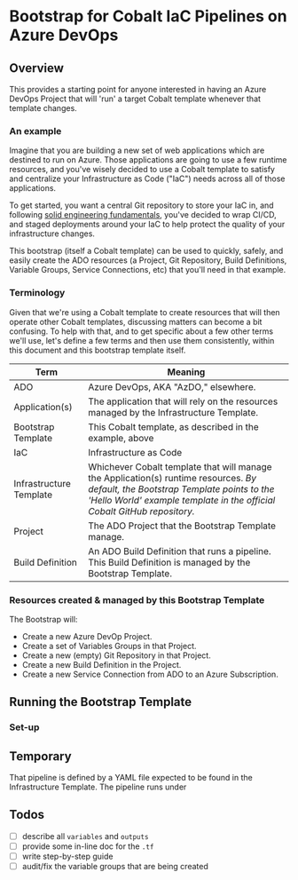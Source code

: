 # Bootstrap for Cobalt IaC Pipelines on Azure DevOps

## Overview 
This provides a starting point for anyone interested in having an Azure DevOps
Project that will 'run' a target Cobalt template whenever that template changes.

### An example
Imagine that you are building a new set of web applications which are destined
to run on Azure. Those applications are going to use a few runtime resources, and you've
wisely decided to use a Cobalt template to satisfy and centralize your Infrastructure as Code ("IaC") 
needs across all of those applications. 

To get started, you want a central Git repository to store your IaC in, 
and following [solid engineering fundamentals](https://github.com/microsoft/code-with-engineering-playbook/tree/master/continuous-integration#continuous-integration),
you've decided to wrap CI/CD, and staged deployments around your IaC to help
protect the quality of your infrastructure changes.

This bootstrap (itself a Cobalt template) can be used to quickly, safely, and easily create 
the ADO resources (a Project, Git Repository, Build Definitions, Variable Groups, 
Service Connections, etc) that you'll need in that example.

### Terminology
Given that we're using a Cobalt template to create resources that will then operate other
Cobalt templates, discussing matters can become a bit confusing. To help with that, and 
to get specific about a few other terms we'll use, let's define a few terms and then use
them consistently, within this document and this bootstrap template itself.

|Term|Meaning|
|----|----|
|ADO|Azure DevOps, AKA "AzDO," elsewhere.|
|Application(s)|The application that will rely on the resources managed by the Infrastructure Template.|
|Bootstrap Template|This Cobalt template, as described in the example, above|
|IaC|Infrastructure as Code|
|Infrastructure Template|Whichever Cobalt template that will manage the Application(s) runtime resources. _By default, the Bootstrap Template points to the 'Hello World' example template in the official Cobalt GitHub repository._|
|Project|The ADO Project that the Bootstrap Template manage.|
|Build Definition|An ADO Build Definition that runs a pipeline. This Build Definition is managed by the Bootstrap Template.|

### Resources created & managed by this Bootstrap Template
The Bootstrap will:
- Create a new Azure DevOp Project.
- Create a set of Variables Groups in that Project.
- Create a new (empty) Git Repository in that Project.
- Create a new Build Definition in the Project.
- Create a new Service Connection from ADO to an Azure Subscription.

## Running the Bootstrap Template

### Set-up

## Temporary
That pipeline is defined by a YAML file expected to be found in the Infrastructure Template. The pipeline runs under 

## Todos
- [ ] describe all `variables` and `outputs`
- [ ] provide some in-line doc for the `.tf`
- [ ] write step-by-step guide
- [ ] audit/fix the variable groups that are being created